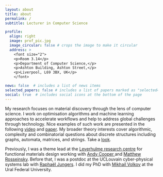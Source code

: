 ```yaml
---
layout: about
title: about
permalink: /
subtitle: Lecturer in Computer Science

profile:
  align: right
  image: prof_pic.jpg
  image_circular: false # crops the image to make it circular
  address: >
    <font size="2">
    <p>Room 3.14</p>
    <p>Department of Computer Science,</p> 
    <p>Ashton Building, Ashton Street,</p>
    <p>Liverpool, L69 3BX, UK</p>
    </font>

news: false  # includes a list of news items
selected_papers: false # includes a list of papers marked as "selected={true}"
social: true  # includes social icons at the bottom of the page
---
```


My research focuses on material discovery through the lens of computer science. 
I work on optimisation algorithms and machine learning approaches
to accelerate workflows and help to address global challenges through technology.
Nice examples of such work are presented in the following 
<a href="https://www.nature.com/articles/d41586-020-02030-z">video</a>
and <a href="https://www.nature.com/articles/s41586-023-06071-y">paper</a>.
My broader theory interests cover algorithmic, complexity and combinatorial questions 
about discrete structures including graphs, automata, matrices, and strings. Take 
a <a href="https://doi.org/10.1137/16M1094099">look</a>.


Previously, I was a theme lead at the 
<a href="https://www.liverpool.ac.uk/leverhulme-research-centre/"> 
Leverhulme research centre</a> for functional materials design
working with <a href="https://www.liverpool.ac.uk/cooper-group/"> Andy Cooper </a>
and <a href="https://www.liverpool.ac.uk/chemistry/research/rosseinsky-group/">
Matthew Rosseinsky</a>.
Before that, I was a postdoc at the UCLouvain cyber-physical systems lab
with <a href="https://perso.uclouvain.be/raphael.jungers/content/home">Raphaël Jungers</a>.
I did my PhD with <a href="http://csseminar.kmath.ru/volkov/">Mikhail Volkov</a> at the Ural Federal University.